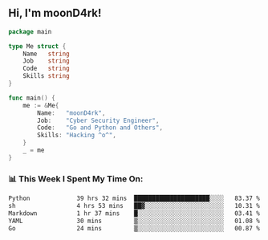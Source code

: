 <h2> Hi, I'm moonD4rk!</h2>

```go
package main

type Me struct {
	Name   string
	Job    string
	Code   string
	Skills string
}

func main() {
	me := &Me{
		Name:   "moonD4rk",
		Job:    "Cyber Security Engineer",
		Code:   "Go and Python and Others",
		Skills: "Hacking ^o^",
	}
	_ = me
}
```

<h3>📊 This Week I Spent My Time On:</h3>
<!-- <img align='right' src="https://github-readme-stats.vercel.app/api?username=moond4rk&show_icons=true&theme=radical", width="300" height="150"> -->

<!--START_SECTION:waka-->

```txt
Python             39 hrs 32 mins  █████████████████████░░░░   83.37 %
sh                 4 hrs 53 mins   ██▓░░░░░░░░░░░░░░░░░░░░░░   10.31 %
Markdown           1 hr 37 mins    █░░░░░░░░░░░░░░░░░░░░░░░░   03.41 %
YAML               30 mins         ▒░░░░░░░░░░░░░░░░░░░░░░░░   01.08 %
Go                 24 mins         ▒░░░░░░░░░░░░░░░░░░░░░░░░   00.87 %
```

<!--END_SECTION:waka-->

